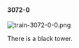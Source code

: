 #### 3072-0
![train-3072-0-0.png](https://github.com/lil-lab/nlvr/raw/master/nlvr/train/images/79/train-3072-0-0.png "train-3072-0-0.png")

There is a black tower.